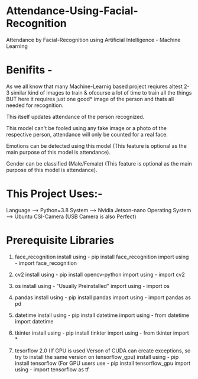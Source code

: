 # Attendance-Using-Facial-Recognition
Attendance by Facial-Recognition using Artificial Intelligence - Machine Learning 

# Benifits - 
As we all know that many Machine-Learnig based project reqiures altest 2-3 similar kind of images to train & ofcourse a lot of time to train all the things BUT here it requires just one good* image of the person and thats all needed for recognition. 

This itself updates attendance of the person recognized.

This model can't be fooled using any fake image or a photo of the respective person, attendance will only be counted for a real face.

Emotions can be detected using this model (This feature is optional as the main purpose of this model is attendance).

Gender can be classified (Male/Female) (This feature is optional as the main purpose of this model is attendance).


# This Project Uses:-
Language --> Python=3.8 
System --> Nvidia Jetson-nano
Operating System --> Ubuntu
CSI-Camera (USB Camera is also Perfect)


# Prerequisite Libraries

1. face_recognition
install using - pip install face_recognition
import using - import face_recognition

2. cv2
install using - pip install opencv-python
import using - import cv2

3. os
install using - "Usually Preinstalled"
import using - import os

4. pandas
install using - pip install pandas
import using - import pandas as pd

5. datetime
install using - pip install datetime
import using - from datetime import datetime

6. tkinter
install using - pip install tinkter
import using - from tkinter import *

7. tesorflow 2.0 (If GPU is used Verson of CUDA can create exceptions, so try to install the same version on tensorflow_gpu)
 install using - pip install tensorflow (For GPU users use - pip install tensorflow_gpu
 import using - import tensorflow as tf
